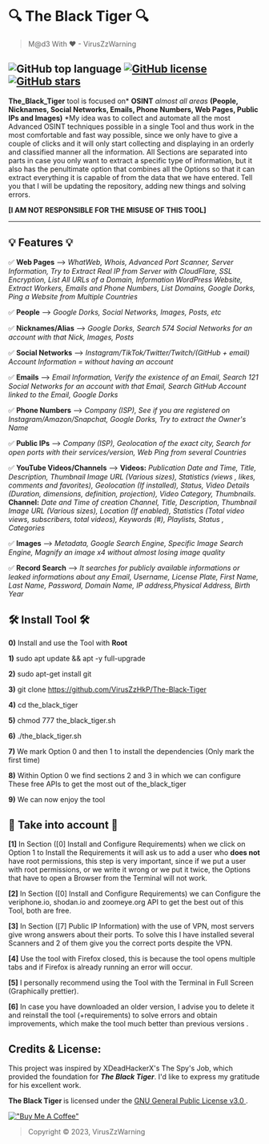 # 🔍 The Black Tiger 🔍


> M@d3 With ❤ - VirusZzWarning

![GitHub top language](https://img.shields.io/github/languages/top/VirusZzHkP/The-Black-Tiger?color=red&style=for-the-badge)
[![GitHub license](https://img.shields.io/github/license/VirusZzHkP/The-Black-Tiger?color=yellow&style=for-the-badge)](https://github.com/VirusZzHkP/DirectoryDownloader/blob/main/LICENSE)
[![GitHub stars](https://img.shields.io/github/stars/VirusZzHkP/The-Black-Tiger?color=green&style=for-the-badge)](https://github.com/VirusZzHkP/DirectoryDownloader/stargazers)
---

**The_Black_Tiger** tool is focused on* **OSINT** *almost all areas* **(People, Nicknames, Social Networks, Emails, Phone Numbers, Web Pages, Public IPs and Images)** *My idea was to collect and automate all the most Advanced OSINT techniques possible in a single Tool and thus work in the most comfortable and fast way possible, since we only have to give a couple of clicks and it will only start collecting and displaying in an orderly and classified manner all the information. All Sections are separated into parts in case you only want to extract a specific type of information, but it also has the penultimate option that combines all the Options so that it can extract everything it is capable of from the data that we have entered. Tell you that I will be updating the repository, adding new things and solving errors.

 **[I AM NOT RESPONSIBLE FOR THE MISUSE OF THIS TOOL]**

---

## 💡 Features 💡

✅ **Web Pages** --> *WhatWeb, Whois, Advanced Port Scanner, Server Information, Try to Extract Real IP from Server with CloudFlare, SSL Encryption, List All URLs of a Domain, Information WordPress Website, Extract Workers, Emails and Phone Numbers, List Domains, Google Dorks, Ping a Website from Multiple Countries*

✅ **People** --> *Google Dorks, Social Networks, Images, Posts, etc*

✅ **Nicknames/Alias** --> *Google Dorks, Search 574 Social Networks for an account with that Nick, Images, Posts*

✅ **Social Networks** --> *Instagram/TikTok/Twitter/Twitch/(GitHub + email) Account Information = without having an account*

✅ **Emails** --> *Email Information, Verify the existence of an Email, Search 121 Social Networks for an account with that Email, Search GitHub Account linked to the Email, Google Dorks*

✅ **Phone Numbers** --> *Company (ISP), See if you are registered on Instagram/Amazon/Snapchat, Google Dorks, Try to extract the Owner's Name*

✅ **Public IPs** --> *Company (ISP), Geolocation of the exact city, Search for open ports with their services/version, Web Ping from several Countries*

✅ **YouTube Videos/Channels** --> **Videos:** *Publication Date and Time, Title, Description, Thumbnail Image URL (Various sizes), Statistics (views , likes, comments and favorites), Geolocation (If installed), Status, Video Details (Duration, dimensions, definition, projection), Video Category, Thumbnails.* **Channel:** *Date and Time of creation Channel, Title, Description, Thumbnail Image URL (Various sizes), Location (If enabled), Statistics (Total video views, subscribers, total videos), Keywords (#), Playlists, Status , Categories*

✅ **Images** --> *Metadata, Google Search Engine, Specific Image Search Engine, Magnify an image x4 without almost losing image quality*

✅ **Record Search** --> *It searches for publicly available informations or leaked informations about any Email, Username, License Plate, First Name, Last Name, Password, Domain Name, IP address,Physical Address, Birth Year*

## 🛠 Install Tool 🛠

**0)** Install and use the Tool with **Root**

**1)** sudo apt update && apt -y full-upgrade

**2)** sudo apt-get install git

**3)** git clone https://github.com/VirusZzHkP/The-Black-Tiger

**4)** cd the_black_tiger

**5)** chmod 777 the_black_tiger.sh

**6)** ./the_black_tiger.sh

**7)** We mark Option 0 and then 1 to install the dependencies (Only mark the first time)

**8)** Within Option 0 we find sections 2 and 3 in which we can configure
These free APIs to get the most out of the_black_tiger

**9)** We can now enjoy the tool

## 🎲 Take into account 🎲

**[1]** In Section ([0] Install and Configure Requirements) when we click on Option 1 to Install the Requirements it will ask us to add a user who **does not** have root permissions, this step is very important, since if we put a user with root permissions, or we write it wrong or we put it twice, the Options that have to open a Browser from the Terminal will not work.

**[2]** In Section ([0] Install and Configure Requirements) we can Configure the veriphone.io, shodan.io and zoomeye.org API to get the best out of this Tool, both are free.

**[3]** In Section ([7] Public IP Information) with the use of VPN, most servers give wrong answers about their ports. To solve this I have installed several Scanners and 2 of them give you the correct ports despite the VPN.

**[4]** Use the tool with Firefox closed, this is because the tool opens multiple tabs and if Firefox is already running an error will occur.

**[5]** I personally recommend using the Tool with the Terminal in Full Screen (Graphically prettier).

**[6]** In case you have downloaded an older version, I advise you to delete it and reinstall the tool (+requirements) to solve errors and obtain improvements, which make the tool much better than previous versions .

## Credits & License:

This project was inspired by XDeadHackerX's The Spy's Job, which provided the foundation for *<b>The Black Tiger</b>*. I'd like to express my gratitude for his excellent work.

<b>The Black Tiger </b> is licensed under the [GNU General Public License v3.0 ](LICENSE). 

[!["Buy Me A Coffee"](https://www.buymeacoffee.com/assets/img/custom_images/orange_img.png)](https://www.buymeacoffee.com/hrisikesh)

> Copyright © 2023, VirusZzWarning
